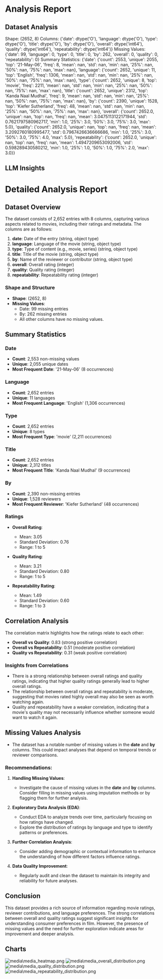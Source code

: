 # Analysis Report

## Dataset Analysis
Shape: (2652, 8)
Columns:
{'date': dtype('O'), 'language': dtype('O'), 'type': dtype('O'), 'title': dtype('O'), 'by': dtype('O'), 'overall': dtype('int64'), 'quality': dtype('int64'), 'repeatability': dtype('int64')}
Missing Values:
{'date': 99, 'language': 0, 'type': 0, 'title': 0, 'by': 262, 'overall': 0, 'quality': 0, 'repeatability': 0}
Summary Statistics:
{'date': {'count': 2553, 'unique': 2055, 'top': '21-May-06', 'freq': 8, 'mean': nan, 'std': nan, 'min': nan, '25%': nan, '50%': nan, '75%': nan, 'max': nan}, 'language': {'count': 2652, 'unique': 11, 'top': 'English', 'freq': 1306, 'mean': nan, 'std': nan, 'min': nan, '25%': nan, '50%': nan, '75%': nan, 'max': nan}, 'type': {'count': 2652, 'unique': 8, 'top': 'movie', 'freq': 2211, 'mean': nan, 'std': nan, 'min': nan, '25%': nan, '50%': nan, '75%': nan, 'max': nan}, 'title': {'count': 2652, 'unique': 2312, 'top': 'Kanda Naal Mudhal', 'freq': 9, 'mean': nan, 'std': nan, 'min': nan, '25%': nan, '50%': nan, '75%': nan, 'max': nan}, 'by': {'count': 2390, 'unique': 1528, 'top': 'Kiefer Sutherland', 'freq': 48, 'mean': nan, 'std': nan, 'min': nan, '25%': nan, '50%': nan, '75%': nan, 'max': nan}, 'overall': {'count': 2652.0, 'unique': nan, 'top': nan, 'freq': nan, 'mean': 3.0475113122171944, 'std': 0.7621797580962717, 'min': 1.0, '25%': 3.0, '50%': 3.0, '75%': 3.0, 'max': 5.0}, 'quality': {'count': 2652.0, 'unique': nan, 'top': nan, 'freq': nan, 'mean': 3.2092760180995477, 'std': 0.7967426636666686, 'min': 1.0, '25%': 3.0, '50%': 3.0, '75%': 4.0, 'max': 5.0}, 'repeatability': {'count': 2652.0, 'unique': nan, 'top': nan, 'freq': nan, 'mean': 1.4947209653092006, 'std': 0.598289430580212, 'min': 1.0, '25%': 1.0, '50%': 1.0, '75%': 2.0, 'max': 3.0}}

## LLM Insights
# Detailed Analysis Report

## Dataset Overview
The dataset consists of 2,652 entries with 8 columns, capturing various aspects related to movies, including their ratings and metadata. The columns are as follows:

1. **date**: Date of the entry (string, object type)
2. **language**: Language of the movie (string, object type)
3. **type**: Type of content (e.g., movie, series) (string, object type)
4. **title**: Title of the movie (string, object type)
5. **by**: Name of the reviewer or contributor (string, object type)
6. **overall**: Overall rating (integer)
7. **quality**: Quality rating (integer)
8. **repeatability**: Repeatability rating (integer)

### Shape and Structure
- **Shape**: (2652, 8)
- **Missing Values**: 
  - Date: 99 missing entries
  - By: 262 missing entries
  - All other columns have no missing values.

## Summary Statistics
### Date
- **Count**: 2,553 non-missing values
- **Unique**: 2,055 unique dates
- **Most Frequent Date**: '21-May-06' (8 occurrences)

### Language
- **Count**: 2,652 entries
- **Unique**: 11 languages
- **Most Frequent Language**: 'English' (1,306 occurrences)

### Type
- **Count**: 2,652 entries
- **Unique**: 8 types
- **Most Frequent Type**: 'movie' (2,211 occurrences)

### Title
- **Count**: 2,652 entries
- **Unique**: 2,312 titles
- **Most Frequent Title**: 'Kanda Naal Mudhal' (9 occurrences)

### By
- **Count**: 2,390 non-missing entries
- **Unique**: 1,528 reviewers
- **Most Frequent Reviewer**: 'Kiefer Sutherland' (48 occurrences)

### Ratings
- **Overall Rating**:
  - Mean: 3.05
  - Standard Deviation: 0.76
  - Range: 1 to 5

- **Quality Rating**:
  - Mean: 3.21
  - Standard Deviation: 0.80
  - Range: 1 to 5

- **Repeatability Rating**:
  - Mean: 1.49
  - Standard Deviation: 0.60
  - Range: 1 to 3

## Correlation Analysis
The correlation matrix highlights how the ratings relate to each other:

- **Overall vs Quality**: 0.83 (strong positive correlation)
- **Overall vs Repeatability**: 0.51 (moderate positive correlation)
- **Quality vs Repeatability**: 0.31 (weak positive correlation)

### Insights from Correlations
- There is a strong relationship between overall ratings and quality ratings, indicating that higher quality ratings generally lead to higher overall ratings.
- The relationship between overall ratings and repeatability is moderate, suggesting that movies rated highly overall may also be seen as worth watching again.
- Quality and repeatability have a weaker correlation, indicating that a movie's quality may not necessarily influence whether someone would want to watch it again.

## Missing Values Analysis
- The dataset has a notable number of missing values in the **date** and **by** columns. This could impact analyses that depend on temporal trends or reviewer comparisons.

### Recommendations:
1. **Handling Missing Values**: 
   - Investigate the cause of missing values in the **date** and **by** columns. Consider filling in missing values using imputation methods or by flagging them for further analysis.
  
2. **Exploratory Data Analysis (EDA)**:
   - Conduct EDA to analyze trends over time, particularly focusing on how ratings have changed.
   - Explore the distribution of ratings by language and type to identify patterns or preferences.

3. **Further Correlation Analysis**:
   - Consider adding demographic or contextual information to enhance the understanding of how different factors influence ratings.

4. **Data Quality Improvement**:
   - Regularly audit and clean the dataset to maintain its integrity and reliability for future analyses.

## Conclusion
This dataset provides a rich source of information regarding movie ratings, reviewer contributions, and language preferences. The strong correlations between overall and quality ratings suggest significant insights for understanding consumer preferences in film. However, the presence of missing values and the need for further exploration indicate areas for improvement and deeper analysis.

## Charts
![media\media_heatmap.png](media\media_heatmap.png)
![media\media_overall_distribution.png](media\media_overall_distribution.png)
![media\media_quality_distribution.png](media\media_quality_distribution.png)
![media\media_repeatability_distribution.png](media\media_repeatability_distribution.png)

